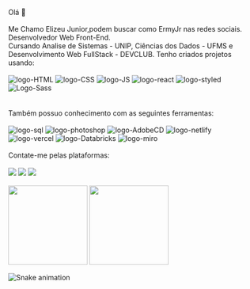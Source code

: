 Olá :wave:
<br>
<br>
Me Chamo Elizeu Junior,podem buscar como ErmyJr nas redes sociais.
<br>
Desenvolvedor Web Front-End.
<br>
Cursando Analise de Sistemas - UNIP, Ciências dos Dados - UFMS e Desenvolvimento Web FullStack - DEVCLUB.
Tenho criados projetos usando:
<br>
<br>
<img src="https://img.shields.io/badge/HTML-239120?style=for-the-badge&logo=html5&logoColor=white" alt="logo-HTML"/>
<img src="https://img.shields.io/badge/CSS-239120?&style=for-the-badge&logo=css3&logoColor=white" alt="logo-CSS"/>
<img src="https://img.shields.io/badge/JavaScript-F7DF1E?style=for-the-badge&logo=javascript&logoColor=black" alt = "logo-JS"/>
<img src="https://img.shields.io/badge/React-20232A?style=for-the-badge&logo=react&logoColor=61DAFB" alt = "logo-react"/>
<img src="https://img.shields.io/badge/styled--components-DB7093?style=for-the-badge&logo=styled-components&logoColor=white" alt = "logo-styled"/>
<img src="https://img.shields.io/badge/Sass-CC6699?style=for-the-badge&logo=sass&logoColor=white" alt="Logo-Sass"/>
<br>
<br>
<br>
Também possuo conhecimento com as seguintes ferramentas:
<br>
<br>
<img src="https://img.shields.io/badge/MySQL-005C84?style=for-the-badge&logo=mysql&logoColor=white"  alt = "logo-sql"/>
<img src="https://img.shields.io/badge/Adobe%20Photoshop-31A8FF?style=for-the-badge&logo=Adobe%20Photoshop&logoColor=black"  alt = "logo-photoshop"/>
<img src="https://img.shields.io/badge/Adobe%20XD-470137?style=for-the-badge&logo=Adobe%20XD&logoColor=#FF61F6" alt = "logo-AdobeCD"/>
<img src="https://img.shields.io/badge/Netlify-00C7B7?style=for-the-badge&logo=netlify&logoColor=white" alt = "logo-netlify"/>
<img src="https://img.shields.io/badge/Vercel-000000?style=for-the-badge&logo=vercel&logoColor=white" alt = "logo-vercel"/>
<img src="https://img.shields.io/badge/Databricks-FF3621?style=for-the-badge&logo=Databricks&logoColor=white" alt = "logo-Databricks"/>
<img src= "https://img.shields.io/badge/Miro-050038?style=for-the-badge&logo=Miro&logoColor=white" alt = "logo-miro"/>
<br>
<br>
Contate-me pelas plataformas:
<br>
<br>
<a href="https://www.linkedin.com/in/Elizeu-Jr/"><img src="https://img.shields.io/badge/LinkedIn-0077B5?style=for-the-badge&logo=linkedin&logoColor=white"/></a>
<a href="https://www.instagram.com/ermjr/"><img src="https://img.shields.io/badge/Instagram-E4405F?style=for-the-badge&logo=instagram&logoColor=white"></a>
<a href="mailto:ermyjr94@gmail.com"><img src="https://img.shields.io/badge/Gmail-D14836?style=for-the-badge&logo=gmail&logoColor=white"/></a>
<br>
<br>
<img height="160em" src="https://github-readme-stats.vercel.app/api?username=ermyjr&count_private=true&include_all_commits=true&show_icons=true&theme=dracula&hide_border=false&show_owner=true"/>
<img height="160em" src="https://github-readme-stats.vercel.app/api/top-langs/?username=Ermyjr&theme=dracula&hide_border=false&&layout=compact"/>

![Snake animation](https://github.com/ermyjr/ermyjr/blob/output/github-contribution-grid-snake.svg)
